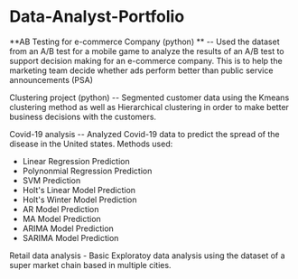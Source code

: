 # Data-Analyst-Portfolio

**AB Testing for e-commerce Company (python) ** -- Used the dataset from an A/B test for a mobile game to analyze the results of an A/B test to support decision making for an e-commerce company. This is to help the marketing team decide whether ads perform better than public service announcements (PSA)

Clustering project (python) -- Segmented customer data using the Kmeans clustering method as well as Hierarchical clustering in order to make better business decisions with the customers.


Covid-19 analysis -- Analyzed Covid-19 data to predict the spread of the disease in the United states.
Methods used:
- Linear Regression Prediction	
-  Polynonmial Regression Prediction	
-  SVM Prediction	
-  Holt's Linear Model Prediction	
-  Holt's Winter Model Prediction	
-  AR Model Prediction	
-  MA Model Prediction	
-  ARIMA Model Prediction	
-  SARIMA Model Prediction


Retail data analysis - Basic Exploratoy data analysis using the dataset of a super market chain based in multiple cities. 
